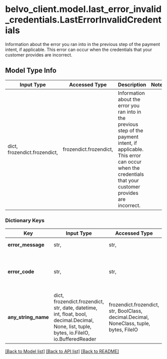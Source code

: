 # belvo_client.model.last_error_invalid_credentials.LastErrorInvalidCredentials

Information about the error you ran into in the previous step of the payment intent, if applicable. This error can occur when the credentials that your customer provides are incorrect.

## Model Type Info
Input Type | Accessed Type | Description | Notes
------------ | ------------- | ------------- | -------------
dict, frozendict.frozendict,  | frozendict.frozendict,  | Information about the error you ran into in the previous step of the payment intent, if applicable. This error can occur when the credentials that your customer provides are incorrect. | 

### Dictionary Keys
Key | Input Type | Accessed Type | Description | Notes
------------ | ------------- | ------------- | ------------- | -------------
**error_message** | str,  | str,  | A short description of the error. | 
**error_code** | str,  | str,  | A unique error code (&#x60;invalid_credentials&#x60;) that allows you to classify and handle the error programmatically. | 
**any_string_name** | dict, frozendict.frozendict, str, date, datetime, int, float, bool, decimal.Decimal, None, list, tuple, bytes, io.FileIO, io.BufferedReader | frozendict.frozendict, str, BoolClass, decimal.Decimal, NoneClass, tuple, bytes, FileIO | any string name can be used but the value must be the correct type | [optional]

[[Back to Model list]](../../README.md#documentation-for-models) [[Back to API list]](../../README.md#documentation-for-api-endpoints) [[Back to README]](../../README.md)

